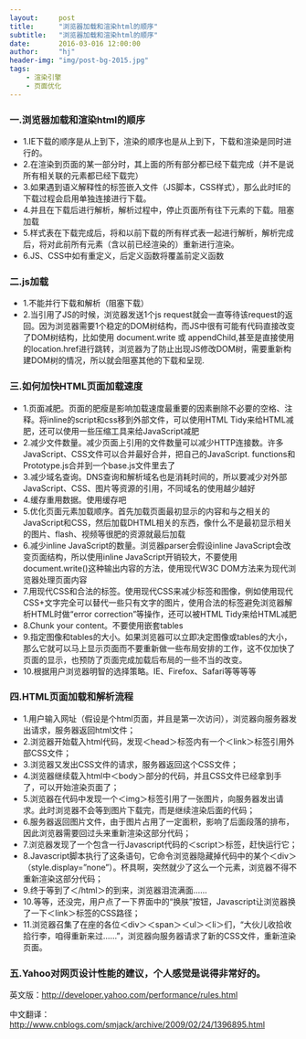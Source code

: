 ```yaml
---
layout:     post
title:      "浏览器加载和渲染html的顺序"
subtitle:   "浏览器加载和渲染html的顺序"
date:       2016-03-016 12:00:00
author:     "hj"
header-img: "img/post-bg-2015.jpg"
tags:
    - 渲染引擎
    - 页面优化
---
```


### 一.浏览器加载和渲染html的顺序
* 1.IE下载的顺序是从上到下，渲染的顺序也是从上到下，下载和渲染是同时进行的。
* 2.在渲染到页面的某一部分时，其上面的所有部分都已经下载完成（并不是说所有相关联的元素都已经下载完）
* 3.如果遇到语义解释性的标签嵌入文件（JS脚本，CSS样式），那么此时IE的下载过程会启用单独连接进行下载。
* 4.并且在下载后进行解析，解析过程中，停止页面所有往下元素的下载。阻塞加载
* 5.样式表在下载完成后，将和以前下载的所有样式表一起进行解析，解析完成后，将对此前所有元素（含以前已经渲染的）重新进行渲染。
* 6.JS、CSS中如有重定义，后定义函数将覆盖前定义函数

### 二.js加载
* 1.不能并行下载和解析（阻塞下载）
* 2.当引用了JS的时候，浏览器发送1个js request就会一直等待该request的返回。因为浏览器需要1个稳定的DOM树结构，而JS中很有可能有代码直接改变了DOM树结构，比如使用 document.write 或 appendChild,甚至是直接使用的location.href进行跳转，浏览器为了防止出现JS修改DOM树，需要重新构建DOM树的情况，所以就会阻塞其他的下载和呈现.

### 三.如何加快HTML页面加载速度
* 1.页面减肥。页面的肥瘦是影响加载速度最重要的因素删除不必要的空格、注释。将inline的script和css移到外部文件，可以使用HTML Tidy来给HTML减肥，还可以使用一些压缩工具来给JavaScript减肥
* 2.减少文件数量。减少页面上引用的文件数量可以减少HTTP连接数。许多JavaScript、CSS文件可以合并最好合并，把自己的JavaScript. functions和Prototype.js合并到一个base.js文件里去了
* 3.减少域名查询。DNS查询和解析域名也是消耗时间的，所以要减少对外部JavaScript、CSS、图片等资源的引用，不同域名的使用越少越好
* 4.缓存重用数据。使用缓存吧
* 5.优化页面元素加载顺序。首先加载页面最初显示的内容和与之相关的JavaScript和CSS，然后加载DHTML相关的东西，像什么不是最初显示相关的图片、flash、视频等很肥的资源就最后加载
* 6.减少inline JavaScript的数量。浏览器parser会假设inline JavaScript会改变页面结构，所以使用inline JavaScript开销较大，不要使用document.write()这种输出内容的方法，使用现代W3C DOM方法来为现代浏览器处理页面内容
* 7.用现代CSS和合法的标签。使用现代CSS来减少标签和图像，例如使用现代CSS+文字完全可以替代一些只有文字的图片，使用合法的标签避免浏览器解析HTML时做“error correction”等操作，还可以被HTML Tidy来给HTML减肥
* 8.Chunk your content。不要使用嵌套tables
* 9.指定图像和tables的大小。如果浏览器可以立即决定图像或tables的大小，那么它就可以马上显示页面而不要重新做一些布局安排的工作，这不仅加快了页面的显示，也预防了页面完成加载后布局的一些不当的改变。
* 10.根据用户浏览器明智的选择策略。IE、Firefox、Safari等等等等

### 四.HTML页面加载和解析流程
* 1.用户输入网址（假设是个html页面，并且是第一次访问），浏览器向服务器发出请求，服务器返回html文件；
* 2.浏览器开始载入html代码，发现＜head＞标签内有一个＜link＞标签引用外部CSS文件；
* 3.浏览器又发出CSS文件的请求，服务器返回这个CSS文件；
* 4.浏览器继续载入html中＜body＞部分的代码，并且CSS文件已经拿到手了，可以开始渲染页面了；
* 5.浏览器在代码中发现一个＜img＞标签引用了一张图片，向服务器发出请求。此时浏览器不会等到图片下载完，而是继续渲染后面的代码；
* 6.服务器返回图片文件，由于图片占用了一定面积，影响了后面段落的排布，因此浏览器需要回过头来重新渲染这部分代码；
* 7.浏览器发现了一个包含一行Javascript代码的＜script＞标签，赶快运行它；
* 8.Javascript脚本执行了这条语句，它命令浏览器隐藏掉代码中的某个＜div＞ （style.display=”none”）。杯具啊，突然就少了这么一个元素，浏览器不得不重新渲染这部分代码；
* 9.终于等到了＜/html＞的到来，浏览器泪流满面……
* 10.等等，还没完，用户点了一下界面中的“换肤”按钮，Javascript让浏览器换了一下＜link＞标签的CSS路径；
* 11.浏览器召集了在座的各位＜div＞＜span＞＜ul＞＜li＞们，“大伙儿收拾收拾行李，咱得重新来过……”，浏览器向服务器请求了新的CSS文件，重新渲染页面。

### 五.Yahoo对网页设计性能的建议，个人感觉是说得非常好的。
英文版：http://developer.yahoo.com/performance/rules.html

中文翻译：http://www.cnblogs.com/smjack/archive/2009/02/24/1396895.html